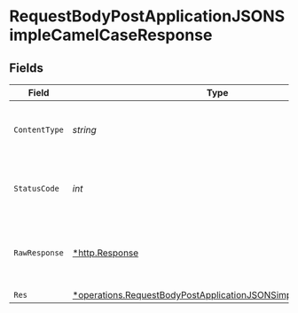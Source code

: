 # RequestBodyPostApplicationJSONSimpleCamelCaseResponse


## Fields

| Field                                                                                                                                       | Type                                                                                                                                        | Required                                                                                                                                    | Description                                                                                                                                 |
| ------------------------------------------------------------------------------------------------------------------------------------------- | ------------------------------------------------------------------------------------------------------------------------------------------- | ------------------------------------------------------------------------------------------------------------------------------------------- | ------------------------------------------------------------------------------------------------------------------------------------------- |
| `ContentType`                                                                                                                               | *string*                                                                                                                                    | :heavy_check_mark:                                                                                                                          | HTTP response content type for this operation                                                                                               |
| `StatusCode`                                                                                                                                | *int*                                                                                                                                       | :heavy_check_mark:                                                                                                                          | HTTP response status code for this operation                                                                                                |
| `RawResponse`                                                                                                                               | [*http.Response](https://pkg.go.dev/net/http#Response)                                                                                      | :heavy_minus_sign:                                                                                                                          | Raw HTTP response; suitable for custom response parsing                                                                                     |
| `Res`                                                                                                                                       | [*operations.RequestBodyPostApplicationJSONSimpleCamelCaseRes](../../models/operations/requestbodypostapplicationjsonsimplecamelcaseres.md) | :heavy_minus_sign:                                                                                                                          | OK                                                                                                                                          |
